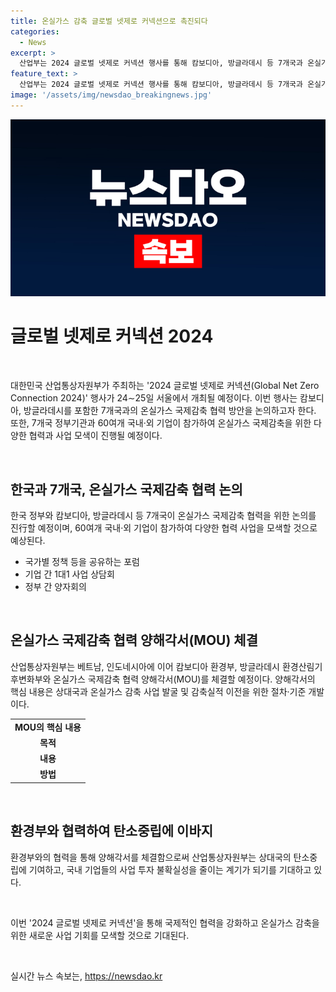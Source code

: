 ```yaml
---
title: 온실가스 감축 글로벌 넷제로 커넥션으로 촉진되다
categories:
  - News
excerpt: >
  산업부는 2024 글로벌 넷제로 커넥션 행사를 통해 캄보디아, 방글라데시 등 7개국과 온실가스 국제감축 협력을 모색한다. 이 행사는 정책 공유 포럼, 기업 간 상담회 등으로 이루어져 있으며 GS에너지, SK 등 국내 기업 또한 참가했다. 통상교섭본부장은 협력 강화를 강조하고, 감축실적 이전 및 사업 발굴을 목표로 양해각서를 체결했다. 또한, 국제감축 시범사업과 타당성 조사 사업도 계획 중이다. (총 147자)
feature_text: >
  산업부는 2024 글로벌 넷제로 커넥션 행사를 통해 캄보디아, 방글라데시 등 7개국과 온실가스 국제감축 협력을 모색한다. 이 행사는 정책 공유 포럼, 기업 간 상담회 등으로 이루어져 있으며 GS에너지, SK 등 국내 기업 또한 참가했다. 통상교섭본부장은 협력 강화를 강조하고, 감축실적 이전 및 사업 발굴을 목표로 양해각서를 체결했다. 또한, 국제감축 시범사업과 타당성 조사 사업도 계획 중이다. (총 147자)
image: '/assets/img/newsdao_breakingnews.jpg'
---
```


<p><img src="/assets/img/newsdao_breakingnews.jpg" alt="pcversion 속보" /></p>

<h1 data-ke-size="size28"><b>글로벌 넷제로 커넥션 2024</b></h1>

<p data-ke-size="size16">&nbsp;</p>

<p>대한민국 산업통상자원부가 주최하는 '2024 글로벌 넷제로 커넥션(Global Net Zero Connection 2024)' 행사가 24∼25일 서울에서 개최될 예정이다. 이번 행사는 캄보디아, 방글라데시를 포함한 7개국과의 온실가스 국제감축 협력 방안을 논의하고자 한다. 또한, 7개국 정부기관과 60여개 국내·외 기업이 참가하여 온실가스 국제감축을 위한 다양한 협력과 사업 모색이 진행될 예정이다.</p>

<p data-ke-size="size16">&nbsp;</p>

<h2 data-ke-size="size26">한국과 7개국, 온실가스 국제감축 협력 논의</h2>

<p data-ke-size="size16">한국 정부와 캄보디아, 방글라데시 등 7개국이 온실가스 국제감축 협력을 위한 논의를 진行할 예정이며, 60여개 국내·외 기업이 참가하여 다양한 협력 사업을 모색할 것으로 예상된다.</p>

<ul>
  <li>국가별 정책 등을 공유하는 포럼</li>
  <li>기업 간 1대1 사업 상담회</li>
  <li>정부 간 양자회의</li>
</ul>

<p data-ke-size="size16">&nbsp;</p>

<h2 data-ke-size="size26">온실가스 국제감축 협력 양해각서(MOU) 체결</h2>

<p data-ke-size="size16">산업통상자원부는 베트남, 인도네시아에 이어 캄보디아 환경부, 방글라데시 환경산림기후변화부와 온실가스 국제감축 협력 양해각서(MOU)를 체결할 예정이다. 양해각서의 핵심 내용은 상대국과 온실가스 감축 사업 발굴 및 감축실적 이전을 위한 절차·기준 개발이다.</p>

<table>
  <tr>
    <td style="text-align: center; height: 17px;"><b>MOU의 핵심 내용</b></td>
  </tr>
  <tr>
    <td style="text-align: center; height: 17px;"><b>목적</b></td>
  </tr>
  <tr>
    <td style="text-align: center; height: 17px;"><b>내용</b></td>
  </tr>
  <tr>
    <td style="text-align: center; height: 17px;"><b>방법</b></td>
  </tr>
</table>

<p data-ke-size="size16">&nbsp;</p>

<h2 data-ke-size="size26">환경부와 협력하여 탄소중립에 이바지</h2>

<p data-ke-size="size16">환경부와의 협력을 통해 양해각서를 체결함으로써 산업통상자원부는 상대국의 탄소중립에 기여하고, 국내 기업들의 사업 투자 불확실성을 줄이는 계기가 되기를 기대하고 있다.</p>

<p data-ke-size="size16">&nbsp;</p>

<p>이번 '2024 글로벌 넷제로 커넥션'을 통해 국제적인 협력을 강화하고 온실가스 감축을 위한 새로운 사업 기회를 모색할 것으로 기대된다.</p>

<p data-ke-size="size16">&nbsp;</p>
실시간 뉴스 속보는, <a href="https://newsdao.kr" rel="dofollow">https://newsdao.kr</a>


